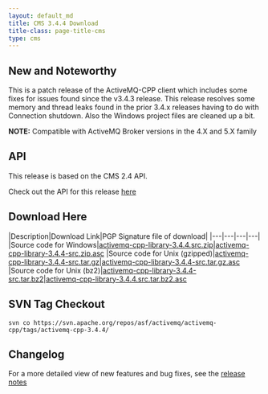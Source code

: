```yaml
---
layout: default_md
title: CMS 3.4.4 Download
title-class: page-title-cms
type: cms
---
```


New and Noteworthy
------------------

This is a patch release of the ActiveMQ-CPP client which includes some fixes for issues found since the v3.4.3 release. This release resolves some memory and thread leaks found in the prior 3.4.x releases having to do with Connection shutdown. Also the Windows project files are cleaned up a bit.

**NOTE:** Compatible with ActiveMQ Broker versions in the 4.X and 5.X family

API
---

This release is based on the CMS 2.4 API.

Check out the API for this release [here](../components/cms/api_docs/activemqcpp-3.4.0/html)

Download Here
-------------

|Description|Download Link|PGP Signature file of download|
|---|---|---|---|
|Source code for Windows|[activemq-cpp-library-3.4.4.src.zip](http://archive.apache.org/dist/activemq/activemq-cpp/source/activemq-cpp-library-3.4.4-src.zip)|[activemq-cpp-library-3.4.4-src.zip.asc](http://archive.apache.org/dist/activemq/activemq-cpp/source/activemq-cpp-library-3.4.4-src.zip.asc)
|Source code for Unix (gzipped)|[activemq-cpp-library-3.4.4-src.tar.gz](http://archive.apache.org/dist/activemq/activemq-cpp/source/activemq-cpp-library-3.4.4-src.tar.gz)|[activemq-cpp-library-3.4.4-src.tar.gz.asc](http://archive.apache.org/dist/activemq/activemq-cpp/source/activemq-cpp-library-3.4.4-src.tar.gz.asc)
|Source code for Unix (bz2)|[activemq-cpp-library-3.4.4-src.tar.bz2](http://archive.apache.org/dist/activemq/activemq-cpp/source/activemq-cpp-library-3.4.4-src.tar.bz2)|[activemq-cpp-library-3.4.4.src.tar.bz2.asc](http://archive.apache.org/dist/activemq/activemq-cpp/source/activemq-cpp-library-3.4.4-src.tar.bz2.asc)

SVN Tag Checkout
----------------
```
svn co https://svn.apache.org/repos/asf/activemq/activemq-cpp/tags/activemq-cpp-3.4.4/
```

Changelog
---------

For a more detailed view of new features and bug fixes, see the [release notes](https://issues.apache.org/jira/secure/ReleaseNote.jspa?projectId=12311207&version=12321703)

